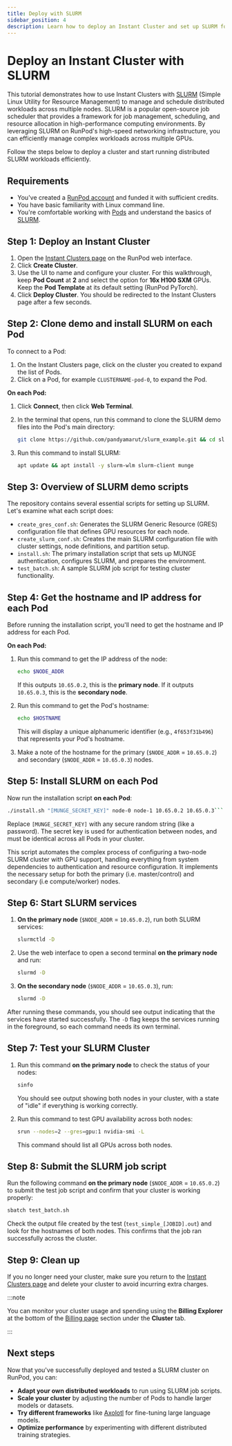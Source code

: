 ```yaml
---
title: Deploy with SLURM
sidebar_position: 4
description: Learn how to deploy an Instant Cluster and set up SLURM for distributed job scheduling.
---
```


# Deploy an Instant Cluster with SLURM

This tutorial demonstrates how to use Instant Clusters with [SLURM](https://slurm.schedmd.com/) (Simple Linux Utility for Resource Management) to manage and schedule distributed workloads across multiple nodes. SLURM is a popular open-source job scheduler that provides a framework for job management, scheduling, and resource allocation in high-performance computing environments. By leveraging SLURM on RunPod's high-speed networking infrastructure, you can efficiently manage complex workloads across multiple GPUs.

Follow the steps below to deploy a cluster and start running distributed SLURM workloads efficiently.

## Requirements

- You've created a [RunPod account](https://www.runpod.io/console/home) and funded it with sufficient credits.
- You have basic familiarity with Linux command line.
- You're comfortable working with [Pods](/pods/overview) and understand the basics of [SLURM](https://slurm.schedmd.com/).

## Step 1: Deploy an Instant Cluster

1. Open the [Instant Clusters page](https://www.runpod.io/console/cluster) on the RunPod web interface.
2. Click **Create Cluster**.
3. Use the UI to name and configure your cluster. For this walkthrough, keep **Pod Count** at **2** and select the option for **16x H100 SXM** GPUs. Keep the **Pod Template** at its default setting (RunPod PyTorch).
4. Click **Deploy Cluster**. You should be redirected to the Instant Clusters page after a few seconds.

## Step 2: Clone demo and install SLURM on each Pod

To connect to a Pod:

1. On the Instant Clusters page, click on the cluster you created to expand the list of Pods.
2. Click on a Pod, for example `CLUSTERNAME-pod-0`, to expand the Pod.

**On each Pod:**

1. Click **Connect**, then click **Web Terminal**.
2. In the terminal that opens, run this command to clone the SLURM demo files into the Pod's main directory:

    ```bash
    git clone https://github.com/pandyamarut/slurm_example.git && cd slurm_example
    ```

3. Run this command to install SLURM:

    ```bash
    apt update && apt install -y slurm-wlm slurm-client munge
    ```

## Step 3: Overview of SLURM demo scripts

The repository contains several essential scripts for setting up SLURM. Let's examine what each script does:

- `create_gres_conf.sh`: Generates the SLURM Generic Resource (GRES) configuration file that defines GPU resources for each node.
- `create_slurm_conf.sh`: Creates the main SLURM configuration file with cluster settings, node definitions, and partition setup.
- `install.sh`: The primary installation script that sets up MUNGE authentication, configures SLURM, and prepares the environment.
- `test_batch.sh`: A sample SLURM job script for testing cluster functionality.

## Step 4: Get the hostname and IP address for each Pod

Before running the installation script, you'll need to get the hostname and IP address for each Pod.

**On each Pod:**

1. Run this command to get the IP address of the node:

    ```bash
    echo $NODE_ADDR
    ```

    If this outputs `10.65.0.2`, this is the **primary node**. If it outputs `10.65.0.3`, this is the **secondary node**. 

2. Run this command to get the Pod's hostname:

    ```bash
    echo $HOSTNAME
    ```

    This will display a unique alphanumeric identifier (e.g., `4f653f31b496`) that represents your Pod's hostname.

3. Make a note of the hostname for the primary (`$NODE_ADDR` = `10.65.0.2`) and secondary (`$NODE_ADDR` = `10.65.0.3`) nodes.

## Step 5: Install SLURM on each Pod

Now run the installation script **on each Pod**:

```bash
./install.sh "[MUNGE_SECRET_KEY]" node-0 node-1 10.65.0.2 10.65.0.3```
```

Replace `[MUNGE_SECRET_KEY]` with any secure random string (like a password). The secret key is used for authentication between nodes, and must be identical across all Pods in your cluster.

This script automates the complex process of configuring a two-node SLURM cluster with GPU support, handling everything from system dependencies to authentication and resource configuration. It implements the necessary setup for both the primary (i.e. master/control) and secondary (i.e compute/worker) nodes.

## Step 6: Start SLURM services

1. **On the primary node** (`$NODE_ADDR` = `10.65.0.2`), run both SLURM services:

    ```bash
    slurmctld -D
    ```

2. Use the web interface to open a second terminal **on the primary node** and run:

    ```bash
    slurmd -D
    ```

3. **On the secondary node** (`$NODE_ADDR` = `10.65.0.3`), run:

    ```bash
    slurmd -D
    ```

After running these commands, you should see output indicating that the services have started successfully. The `-D` flag keeps the services running in the foreground, so each command needs its own terminal.

## Step 7: Test your SLURM Cluster

1. Run this command **on the primary node** to check the status of your nodes:

    ```bash
    sinfo
    ```

    You should see output showing both nodes in your cluster, with a state of "idle" if everything is working correctly.

2. Run this command to test GPU availability across both nodes:

    ```bash
    srun --nodes=2 --gres=gpu:1 nvidia-smi -L
    ```

    This command should list all GPUs across both nodes.

## Step 8: Submit the SLURM job script

Run the following command **on the primary node** (`$NODE_ADDR` = `10.65.0.2`) to submit the test job script and confirm that your cluster is working properly:

```bash
sbatch test_batch.sh
```

Check the output file created by the test (`test_simple_[JOBID].out`) and look for the hostnames of both nodes. This confirms that the job ran successfully across the cluster.

## Step 9: Clean up

If you no longer need your cluster, make sure you return to the [Instant Clusters page](https://www.runpod.io/console/cluster) and delete your cluster to avoid incurring extra charges.

:::note

You can monitor your cluster usage and spending using the **Billing Explorer** at the bottom of the [Billing page](https://www.runpod.io/console/user/billing) section under the **Cluster** tab.

:::

## Next steps

Now that you've successfully deployed and tested a SLURM cluster on RunPod, you can:

- **Adapt your own distributed workloads** to run using SLURM job scripts.
- **Scale your cluster** by adjusting the number of Pods to handle larger models or datasets.
- **Try different frameworks** like [Axolotl](/instant-clusters/axolotl) for fine-tuning large language models.
- **Optimize performance** by experimenting with different distributed training strategies.